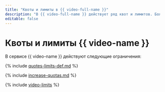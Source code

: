 ```yaml
---
title: "Квоты и лимиты в {{ video-full-name }}"
description: "В {{ video-full-name }} действует ряд квот и лимитов. Более подробно об ограничениях в сервисе вы узнаете из данной статьи."
editable: false
---
```


# Квоты и лимиты {{ video-name }}

В сервисе {{ video-name }} действуют следующие ограничения:

{% include [quotes-limits-def.md](../../_includes/quotes-limits-def.md) %}

{% include [increase-quotas.md](../../_includes/increase-quotas.md) %}

{% include [video-limits](../../_includes/video-limits.md) %}